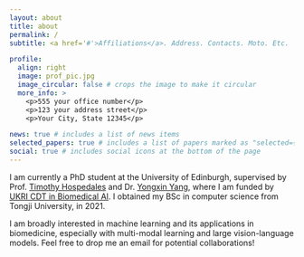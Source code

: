 ```yaml
---
layout: about
title: about
permalink: /
subtitle: <a href='#'>Affiliations</a>. Address. Contacts. Moto. Etc.

profile:
  align: right
  image: prof_pic.jpg
  image_circular: false # crops the image to make it circular
  more_info: >
    <p>555 your office number</p>
    <p>123 your address street</p>
    <p>Your City, State 12345</p>

news: true # includes a list of news items
selected_papers: true # includes a list of papers marked as "selected={true}"
social: true # includes social icons at the bottom of the page
---
```


I am currently a PhD student at the University of Edinburgh, supervised by Prof. [Timothy Hospedales](https://homepages.inf.ed.ac.uk/thospeda/index.html) and Dr. [Yongxin Yang](https://yang.ac/), where I am funded by [UKRI CDT in Biomedical AI](https://web.inf.ed.ac.uk/cdt/biomedical-ai).
I obtained my BSc in computer science from Tongji University, in 2021.

I am broadly interested in machine learning and its applications in biomedicine, especially with multi-modal learning and large vision-language models. Feel free to drop me an email for potential collaborations!
